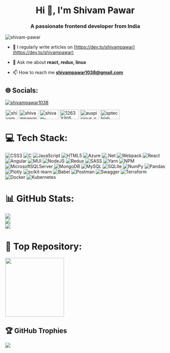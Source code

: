 <h1 align="center">Hi 👋, I'm Shivam Pawar</h1>
<h3 align="center">A passionate frontend developer from India</h3>
<p align="left"> <img src="https://komarev.com/ghpvc/?username=shivam-pawar&label=Profile%20views&color=0e75b6&style=flat" alt="shivam-pawar" /> </p>


- 📝 I regularly write articles on [https://dev.to/shivampawar](https://dev.to/shivampawar)

- 💬 Ask me about **react, redux, linux**

- 📫 How to reach me **shivampawar1038@gmail.com**

## 🌐 Socials:
<p align="left"> <a href="https://twitter.com/shivampawar1038" target="blank"><img src="https://img.shields.io/twitter/follow/shivampawar1038?logo=twitter&style=for-the-badge" alt="shivampawar1038" /></a> </p>
<p align="left">
<a href="https://dev.to/shivampawar" target="blank"><img align="center" src="https://raw.githubusercontent.com/rahuldkjain/github-profile-readme-generator/master/src/images/icons/Social/devto.svg" alt="shivampawar" height="30" width="40" /></a>
<a href="https://twitter.com/shivampawar1038" target="blank"><img align="center" src="https://raw.githubusercontent.com/rahuldkjain/github-profile-readme-generator/master/src/images/icons/Social/twitter.svg" alt="shivampawar1038" height="30" width="60" /></a>
<a href="https://linkedin.com/in/shivam-prakash-pawar" target="blank"><img align="center"src="https://raw.githubusercontent.com/rahuldkjain/github-profile-readme-generator/master/src/images/icons/Social/linked-in-alt.svg" alt="shivam-prakash-pawar" height="30" width="60" /></a>
<a href="https://stackoverflow.com/users/12633305" target="blank"><img align="center" src="https://raw.githubusercontent.com/rahuldkjain/github-profile-readme-generator/master/src/images/icons/Social/stack-overflow.svg" alt="12633305" height="30" width="60" /></a>
<a href="https://instagram.com/auspicious_sp" target="blank"><img align="center" src="https://raw.githubusercontent.com/rahuldkjain/github-profile-readme-generator/master/src/images/icons/Social/instagram.svg" alt="auspicious_sp" height="30" width="60" /></a>
<a href="https://www.youtube.com/c/sptechlab" target="blank"><img align="center" src="https://raw.githubusercontent.com/rahuldkjain/github-profile-readme-generator/master/src/images/icons/Social/youtube.svg" alt="sptechlab" height="30" width="60" /></a>
</p>

# 💻 Tech Stack:
![CSS3](https://img.shields.io/badge/css3-%231572B6.svg?style=for-the-badge&logo=css3&logoColor=white) ![C](https://img.shields.io/badge/c-%2300599C.svg?style=for-the-badge&logo=c&logoColor=white) ![JavaScript](https://img.shields.io/badge/javascript-%23323330.svg?style=for-the-badge&logo=javascript&logoColor=%23F7DF1E) ![HTML5](https://img.shields.io/badge/html5-%23E34F26.svg?style=for-the-badge&logo=html5&logoColor=white) ![Azure](https://img.shields.io/badge/azure-%230072C6.svg?style=for-the-badge&logo=azure-devops&logoColor=white) ![.Net](https://img.shields.io/badge/.NET-5C2D91?style=for-the-badge&logo=.net&logoColor=white) ![Webpack](https://img.shields.io/badge/webpack-%238DD6F9.svg?style=for-the-badge&logo=webpack&logoColor=black) ![React](https://img.shields.io/badge/react-%2320232a.svg?style=for-the-badge&logo=react&logoColor=%2361DAFB) ![Angular](https://img.shields.io/badge/angular-%23DD0031.svg?style=for-the-badge&logo=angular&logoColor=white) ![MUI](https://img.shields.io/badge/MUI-%230081CB.svg?style=for-the-badge&logo=material-ui&logoColor=white) ![NodeJS](https://img.shields.io/badge/node.js-6DA55F?style=for-the-badge&logo=node.js&logoColor=white) ![Redux](https://img.shields.io/badge/redux-%23593d88.svg?style=for-the-badge&logo=redux&logoColor=white) ![SASS](https://img.shields.io/badge/SASS-hotpink.svg?style=for-the-badge&logo=SASS&logoColor=white) ![Yarn](https://img.shields.io/badge/yarn-%232C8EBB.svg?style=for-the-badge&logo=yarn&logoColor=white) ![NPM](https://img.shields.io/badge/NPM-%23000000.svg?style=for-the-badge&logo=npm&logoColor=white) ![MicrosoftSQLServer](https://img.shields.io/badge/Microsoft%20SQL%20Sever-CC2927?style=for-the-badge&logo=microsoft%20sql%20server&logoColor=white) ![MongoDB](https://img.shields.io/badge/MongoDB-%234ea94b.svg?style=for-the-badge&logo=mongodb&logoColor=white) ![MySQL](https://img.shields.io/badge/mysql-%2300f.svg?style=for-the-badge&logo=mysql&logoColor=white) ![SQLite](https://img.shields.io/badge/sqlite-%2307405e.svg?style=for-the-badge&logo=sqlite&logoColor=white) ![NumPy](https://img.shields.io/badge/numpy-%23013243.svg?style=for-the-badge&logo=numpy&logoColor=white) ![Pandas](https://img.shields.io/badge/pandas-%23150458.svg?style=for-the-badge&logo=pandas&logoColor=white) ![Plotly](https://img.shields.io/badge/Plotly-%233F4F75.svg?style=for-the-badge&logo=plotly&logoColor=white) ![scikit-learn](https://img.shields.io/badge/scikit--learn-%23F7931E.svg?style=for-the-badge&logo=scikit-learn&logoColor=white) ![Babel](https://img.shields.io/badge/Babel-F9DC3e?style=for-the-badge&logo=babel&logoColor=black) ![Postman](https://img.shields.io/badge/Postman-FF6C37?style=for-the-badge&logo=postman&logoColor=white) ![Swagger](https://img.shields.io/badge/-Swagger-%23Clojure?style=for-the-badge&logo=swagger&logoColor=white) ![Terraform](https://img.shields.io/badge/terraform-%235835CC.svg?style=for-the-badge&logo=terraform&logoColor=white) ![Docker](https://img.shields.io/badge/docker-%230db7ed.svg?style=for-the-badge&logo=docker&logoColor=white) ![Kubernetes](https://img.shields.io/badge/kubernetes-%23326ce5.svg?style=for-the-badge&logo=kubernetes&logoColor=white)
# 📊 GitHub Stats:
![](https://github-readme-stats.vercel.app/api?username=Shivam-Pawar&theme=dark&hide_border=false&include_all_commits=false&count_private=false)<br/>
![](https://github-readme-streak-stats.herokuapp.com/?user=Shivam-Pawar&theme=dark&hide_border=false)<br/>
![](https://github-readme-stats.vercel.app/api/top-langs/?username=Shivam-Pawar&theme=dark&hide_border=false&include_all_commits=false&count_private=false&layout=compact)

# 🚀 Top Repository:
<p align="left">
<a href="https://github.com/shivam-pawar/MPGOLD-WEB">
 <img src="https://github-readme-stats.vercel.app/api/pin/?username=shivam-pawar&repo=MPGOLD-WEB&theme=vue-dark&hide_border=true" height="185">
</a>
</p>

## 🏆 GitHub Trophies
![](https://github-profile-trophy.vercel.app/?username=Shivam-Pawar&theme=monokai&no-frame=true&no-bg=true&margin-w=4)
